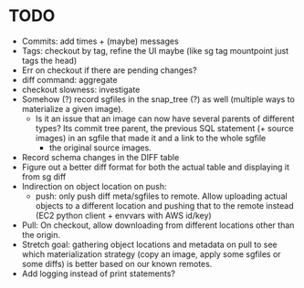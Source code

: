 # TODO

  * Commits: add times + (maybe) messages
  * Tags: checkout by tag, refine the UI maybe (like sg tag mountpoint just tags the head)
  * Err on checkout if there are pending changes?
  * diff command: aggregate
  * checkout slowness: investigate
  * Somehow (?) record sgfiles in the snap_tree (?) as well (multiple ways to materialize a given image).
    * Is it an issue that an image can now have several parents of different types? Its commit tree parent,
      the previous SQL statement (+ source images) in an sgfile that made it and a link to the whole sgfile
      + the original source images.
  * Record schema changes in the DIFF table
  * Figure out a better diff format for both the actual table and displaying it from sg diff
  * Indirection on object location on push:
      * push: only push diff meta/sgfiles to remote. Allow uploading actual objects to a different location and pushing
          that to the remote instead (EC2 python client + envvars with AWS id/key)
  * Pull: On checkout, allow downloading from different locations other than the origin.
  * Stretch goal: gathering object locations and metadata on pull to see which materialization strategy (copy an image,
    apply some sgfiles or some diffs) is better based on our known remotes.
  * Add logging instead of print statements?
